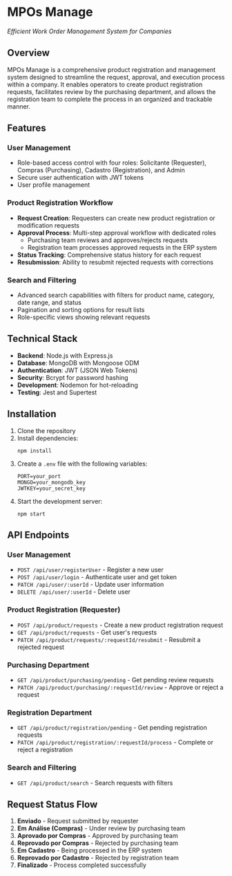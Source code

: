 # MPOs Manage

_Efficient Work Order Management System for Companies_

## Overview

MPOs Manage is a comprehensive product registration and management system designed to streamline the request, approval, and execution process within a company. It enables operators to create product registration requests, facilitates review by the purchasing department, and allows the registration team to complete the process in an organized and trackable manner.

## Features

### User Management
- Role-based access control with four roles: Solicitante (Requester), Compras (Purchasing), Cadastro (Registration), and Admin
- Secure user authentication with JWT tokens
- User profile management

### Product Registration Workflow
- **Request Creation**: Requesters can create new product registration or modification requests
- **Approval Process**: Multi-step approval workflow with dedicated roles
  - Purchasing team reviews and approves/rejects requests
  - Registration team processes approved requests in the ERP system 
- **Status Tracking**: Comprehensive status history for each request
- **Resubmission**: Ability to resubmit rejected requests with corrections

### Search and Filtering
- Advanced search capabilities with filters for product name, category, date range, and status
- Pagination and sorting options for result lists
- Role-specific views showing relevant requests

## Technical Stack

- **Backend**: Node.js with Express.js
- **Database**: MongoDB with Mongoose ODM
- **Authentication**: JWT (JSON Web Tokens)
- **Security**: Bcrypt for password hashing
- **Development**: Nodemon for hot-reloading
- **Testing**: Jest and Supertest

## Installation

1. Clone the repository
2. Install dependencies:
   ```
   npm install
   ```
3. Create a `.env` file with the following variables:
   ```
   PORT=your_port
   MONGO=your_mongodb_key
   JWTKEY=your_secret_key
   ```
4. Start the development server:
   ```
   npm start
   ```

## API Endpoints

### User Management
- `POST /api/user/registerUser` - Register a new user
- `POST /api/user/login` - Authenticate user and get token
- `PATCH /api/user/:userId` - Update user information
- `DELETE /api/user/:userId` - Delete user

### Product Registration (Requester)
- `POST /api/product/requests` - Create a new product registration request
- `GET /api/product/requests` - Get user's requests
- `PATCH /api/product/requests/:requestId/resubmit` - Resubmit a rejected request

### Purchasing Department
- `GET /api/product/purchasing/pending` - Get pending review requests
- `PATCH /api/product/purchasing/:requestId/review` - Approve or reject a request

### Registration Department
- `GET /api/product/registration/pending` - Get pending registration requests
- `PATCH /api/product/registration/:requestId/process` - Complete or reject a registration

### Search and Filtering
- `GET /api/product/search` - Search requests with filters

## Request Status Flow

1. **Enviado** - Request submitted by requester
2. **Em Análise (Compras)** - Under review by purchasing team
3. **Aprovado por Compras** - Approved by purchasing team
4. **Reprovado por Compras** - Rejected by purchasing team
5. **Em Cadastro** - Being processed in the ERP system
6. **Reprovado por Cadastro** - Rejected by registration team
7. **Finalizado** - Process completed successfully